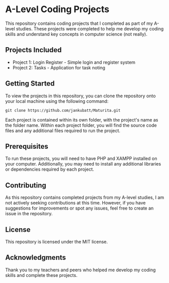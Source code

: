 # A-Level Coding Projects
This repository contains coding projects that I completed as part of my A-level studies. These projects were completed to help me develop my coding skills and understand key concepts in computer science (not really).

## Projects Included
- Project 1: Login Register - Simple login and register system
- Project 2: Tasks - Application for task noting

## Getting Started
To view the projects in this repository, you can clone the repository onto your local machine using the following command:

```git clone https://github.com/jankubatt/Maturita.git```

Each project is contained within its own folder, with the project's name as the folder name. Within each project folder, you will find the source code files and any additional files required to run the project.

## Prerequisites
To run these projects, you will need to have PHP and XAMPP installed on your computer. Additionally, you may need to install any additional libraries or dependencies required by each project.

## Contributing
As this repository contains completed projects from my A-level studies, I am not actively seeking contributions at this time. However, if you have suggestions for improvements or spot any issues, feel free to create an issue in the repository.

## License
This repository is licensed under the MIT license.

## Acknowledgments
Thank you to my teachers and peers who helped me develop my coding skills and complete these projects.
